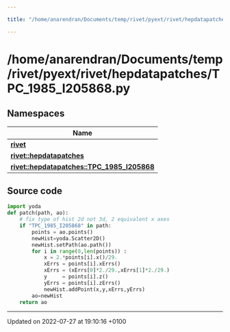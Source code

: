 ```yaml
---

title: "/home/anarendran/Documents/temp/rivet/pyext/rivet/hepdatapatches/TPC_1985_I205868.py"

---
```


# /home/anarendran/Documents/temp/rivet/pyext/rivet/hepdatapatches/TPC_1985_I205868.py



## Namespaces

| Name           |
| -------------- |
| **[rivet](http://example.org/namespaces/namespacerivet/)**  |
| **[rivet::hepdatapatches](http://example.org/namespaces/namespacerivet_1_1hepdatapatches/)**  |
| **[rivet::hepdatapatches::TPC_1985_I205868](http://example.org/namespaces/namespacerivet_1_1hepdatapatches_1_1tpc__1985__i205868/)**  |




## Source code

```python
import yoda
def patch(path, ao):
    # fix type of hist 2d not 3d, 2 equivalent x axes
    if "TPC_1985_I205868" in path:
        points = ao.points()
        newHist=yoda.Scatter2D()
        newHist.setPath(ao.path())
        for i in range(0,len(points)) :
            x = 2.*points[i].x()/29.
            xErrs = points[i].xErrs()
            xErrs = (xErrs[0]*2./29.,xErrs[1]*2./29.)
            y     = points[i].z()
            yErrs = points[i].zErrs()
            newHist.addPoint(x,y,xErrs,yErrs)    
        ao=newHist
    return ao
```


-------------------------------

Updated on 2022-07-27 at 19:10:16 +0100
